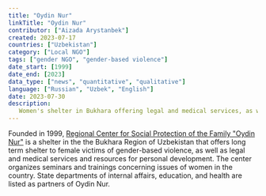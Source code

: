 ```yaml
---
title: "Oydin Nur"
linkTitle: "Oydin Nur"
contributor: ["Aizada Arystanbek"]
created: 2023-07-17
countries: ["Uzbekistan"]
category: ["Local NGO"]
tags: ["gender NGO", "gender-based violence"]
date_start: [1999]
date_end: [2023]
data_type: ["news", "quantitative", "qualitative"]
language: ["Russian", "Uzbek", "English"]
date: 2023-07-30
description:
   Women's shelter in Bukhara offering legal and medical services, as well as engaging in awareness campaigns and trainings.
---
```


Founded in 1999, [Regional Center for Social Protection of the Family "Oydin Nur"](https://www.facebook.com/oydinnur.uz/) is a shelter in the the Bukhara Region of Uzbekistan that offers long term shelter to female victims of gender-based violence, as well as legal and medical services and resources for personal development. The center organizes seminars and trainings concerning issues of women in the country. State departments of internal affairs, education, and health are listed as partners of Oydin Nur.

